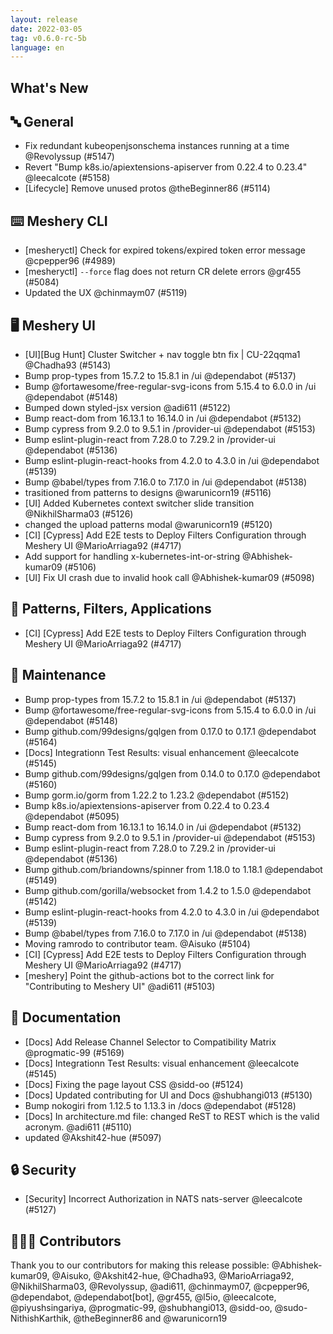 ```yaml
---
layout: release
date: 2022-03-05
tag: v0.6.0-rc-5b
language: en
---
```


## What's New
## 🔤 General
- Fix redundant kubeopenjsonschema instances running at a time @Revolyssup (#5147)
- Revert "Bump k8s.io/apiextensions-apiserver from 0.22.4 to 0.23.4" @leecalcote (#5158)
- [Lifecycle] Remove unused protos @theBeginner86 (#5114)

## ⌨️ Meshery CLI

- [mesheryctl] Check for expired tokens/expired token error message @cpepper96 (#4989)
- [mesheryctl] `--force` flag does not return CR delete errors @gr455 (#5084)
- Updated the UX @chinmaym07 (#5119)

## 🖥 Meshery UI

- [UI][Bug Hunt] Cluster Switcher + nav toggle btn fix | CU-22qqma1 @Chadha93 (#5143)
- Bump prop-types from 15.7.2 to 15.8.1 in /ui @dependabot (#5137)
- Bump @fortawesome/free-regular-svg-icons from 5.15.4 to 6.0.0 in /ui @dependabot (#5148)
- Bumped down styled-jsx version @adi611 (#5122)
- Bump react-dom from 16.13.1 to 16.14.0 in /ui @dependabot (#5132)
- Bump cypress from 9.2.0 to 9.5.1 in /provider-ui @dependabot (#5153)
- Bump eslint-plugin-react from 7.28.0 to 7.29.2 in /provider-ui @dependabot (#5136)
- Bump eslint-plugin-react-hooks from 4.2.0 to 4.3.0 in /ui @dependabot (#5139)
- Bump @babel/types from 7.16.0 to 7.17.0 in /ui @dependabot (#5138)
- trasitioned from patterns to designs @warunicorn19 (#5116)
- [UI] Added Kubernetes context switcher slide transition @NikhilSharma03 (#5126)
- changed the upload patterns modal @warunicorn19 (#5120)
- [CI] [Cypress] Add E2E tests to Deploy Filters Configuration through Meshery UI @MarioArriaga92 (#4717)
- Add support for handling x-kubernetes-int-or-string @Abhishek-kumar09 (#5106)
- [UI] Fix UI crash due to invalid hook call @Abhishek-kumar09 (#5098)

## 🔋 Patterns, Filters, Applications

- [CI] [Cypress] Add E2E tests to Deploy Filters Configuration through Meshery UI @MarioArriaga92 (#4717)

## 🧰 Maintenance

- Bump prop-types from 15.7.2 to 15.8.1 in /ui @dependabot (#5137)
- Bump @fortawesome/free-regular-svg-icons from 5.15.4 to 6.0.0 in /ui @dependabot (#5148)
- Bump github.com/99designs/gqlgen from 0.17.0 to 0.17.1 @dependabot (#5164)
- [Docs] Integrationn Test Results: visual enhancement @leecalcote (#5145)
- Bump github.com/99designs/gqlgen from 0.14.0 to 0.17.0 @dependabot (#5160)
- Bump gorm.io/gorm from 1.22.2 to 1.23.2 @dependabot (#5152)
- Bump k8s.io/apiextensions-apiserver from 0.22.4 to 0.23.4 @dependabot (#5095)
- Bump react-dom from 16.13.1 to 16.14.0 in /ui @dependabot (#5132)
- Bump cypress from 9.2.0 to 9.5.1 in /provider-ui @dependabot (#5153)
- Bump eslint-plugin-react from 7.28.0 to 7.29.2 in /provider-ui @dependabot (#5136)
- Bump github.com/briandowns/spinner from 1.18.0 to 1.18.1 @dependabot (#5149)
- Bump github.com/gorilla/websocket from 1.4.2 to 1.5.0 @dependabot (#5142)
- Bump eslint-plugin-react-hooks from 4.2.0 to 4.3.0 in /ui @dependabot (#5139)
- Bump @babel/types from 7.16.0 to 7.17.0 in /ui @dependabot (#5138)
- Moving ramrodo to contributor team. @Aisuko (#5104)
- [CI] [Cypress] Add E2E tests to Deploy Filters Configuration through Meshery UI @MarioArriaga92 (#4717)
- [meshery] Point the github-actions bot to the correct link for "Contributing to Meshery UI" @adi611 (#5103)

## 📖 Documentation

- [Docs] Add Release Channel Selector to Compatibility Matrix @progmatic-99 (#5169)
- [Docs] Integrationn Test Results: visual enhancement @leecalcote (#5145)
- [Docs] Fixing the page layout CSS @sidd-oo (#5124)
- [Docs] Updated contributing for UI and Docs @shubhangi013 (#5130)
- Bump nokogiri from 1.12.5 to 1.13.3 in /docs @dependabot (#5128)
- [Docs] In architecture.md file: changed ReST to REST which is the valid acronym. @adi611 (#5110)
- updated @Akshit42-hue (#5097)

## 🔒 Security

- [Security] Incorrect Authorization in NATS nats-server @leecalcote (#5127)

## 👨🏽‍💻 Contributors

Thank you to our contributors for making this release possible:
@Abhishek-kumar09, @Aisuko, @Akshit42-hue, @Chadha93, @MarioArriaga92, @NikhilSharma03, @Revolyssup, @adi611, @chinmaym07, @cpepper96, @dependabot, @dependabot[bot], @gr455, @l5io, @leecalcote, @piyushsingariya, @progmatic-99, @shubhangi013, @sidd-oo, @sudo-NithishKarthik, @theBeginner86 and @warunicorn19
